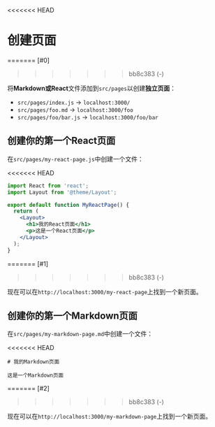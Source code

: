 <<<<<<< HEAD
# 创建页面
=======
[#0]
>>>>>>> bb8c383 (-)

将**Markdown或React**文件添加到`src/pages`以创建**独立页面**：

- `src/pages/index.js` -> `localhost:3000/`
- `src/pages/foo.md` -> `localhost:3000/foo`
- `src/pages/foo/bar.js` -> `localhost:3000/foo/bar`

## 创建你的第一个React页面

在`src/pages/my-react-page.js`中创建一个文件：

<<<<<<< HEAD
```jsx title="src/pages/my-react-page.js"
import React from 'react';
import Layout from '@theme/Layout';

export default function MyReactPage() {
  return (
    <Layout>
      <h1>我的React页面</h1>
      <p>这是一个React页面</p>
    </Layout>
  );
}
```
=======
[#1]
>>>>>>> bb8c383 (-)

现在可以在`http://localhost:3000/my-react-page`上找到一个新页面。

## 创建你的第一个Markdown页面

在`src/pages/my-markdown-page.md`中创建一个文件：

<<<<<<< HEAD
```mdx title="src/pages/my-markdown-page.md"
# 我的Markdown页面

这是一个Markdown页面
```
=======
[#2]
>>>>>>> bb8c383 (-)

现在可以在`http://localhost:3000/my-markdown-page`上找到一个新页面。